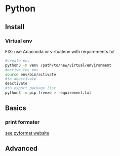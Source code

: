 # Python

## Install

### Virtual env

FIX: use Anaconda or virtualenv with requirements.txt

```bash
#create env
python3 -m venv /path/to/new/virtual/environment
#active the env
source env/bin/activate
#to deactivate
deactivate
#to export package list
python3 -m pip freeze > requirement.txt
```

## Basics

### print formater

[see pyformat website]([https://](https://pyformat.info))

## Advanced
